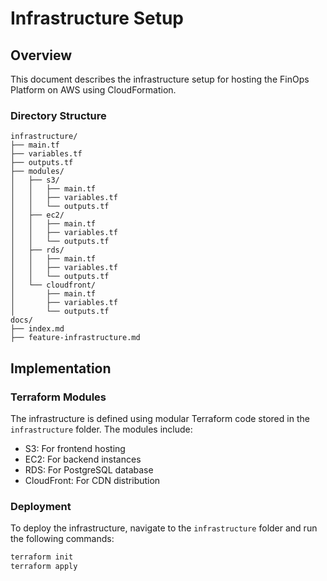# Infrastructure Setup

## Overview
This document describes the infrastructure setup for hosting the FinOps Platform on AWS using CloudFormation.

### Directory Structure

```plaintext
infrastructure/
├── main.tf
├── variables.tf
├── outputs.tf
├── modules/
│   ├── s3/
│   │   ├── main.tf
│   │   ├── variables.tf
│   │   └── outputs.tf
│   ├── ec2/
│   │   ├── main.tf
│   │   ├── variables.tf
│   │   └── outputs.tf
│   ├── rds/
│   │   ├── main.tf
│   │   ├── variables.tf
│   │   └── outputs.tf
│   └── cloudfront/
│       ├── main.tf
│       ├── variables.tf
│       └── outputs.tf
docs/
├── index.md
├── feature-infrastructure.md
```

## Implementation

### Terraform Modules

The infrastructure is defined using modular Terraform code stored in the `infrastructure` folder. The modules include:
- S3: For frontend hosting
- EC2: For backend instances
- RDS: For PostgreSQL database
- CloudFront: For CDN distribution

### Deployment

To deploy the infrastructure, navigate to the `infrastructure` folder and run the following commands:

```bash
terraform init
terraform apply